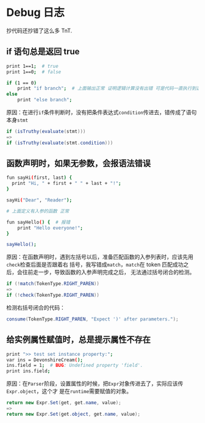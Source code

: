 # Debug 日志

抄代码还抄错了这么多 TnT.

## if 语句总是返回 true

```sh
print 1==1;  # true
print 1==0;  # false

if (1 == 0)
    print "if branch";  # 上面输出正常 证明逻辑计算没有出错 可是代码一直执行到这里
else
    print "else branch";
```

原因：在进行`if`条件判断时，没有把条件表达式`condition`传进去，错传成了语句本身`stmt`

```java
if (isTruthy(evaluate(stmt)))
=>
if (isTruthy(evaluate(stmt.condition)))
```

## 函数声明时，如果无参数，会报语法错误

```sh
fun sayHi(first, last) {
  print "Hi, " + first + " " + last + "!";
}

sayHi("Dear", "Reader");

# 上面定义有入参的函数 正常

fun sayHello() {  # 报错
    print "Hello everyone!";
}

sayHello();
```

原因：在函数声明时，遇到左括号以后，准备匹配函数的入参列表时，应该先用`check`检查后面是否跟着右
括号，我写错成`match`，`match`在 token 匹配成功之后，会往前走一步，导致函数的入参声明完成之后，
无法通过括号闭合的检测。

```java
if (!match(TokenType.RIGHT_PAREN))
=>
if (!check(TokenType.RIGHT_PAREN))
```

检测右括号闭合的代码：

```java
consume(TokenType.RIGHT_PAREN, "Expect ')' after parameters.");
```

## 给实例属性赋值时，总是提示属性不存在

```sh
print ">> test set instance property:";
var ins = DevonshireCream();
ins.field = 1;  # BUG: Undefined property 'field'.
print ins.field;
```

原因：在`Parser`阶段，设置属性的时候，把`Expr`对象传进去了，实际应该传`Expr.object`，这个才
是在`runtime`需要赋值的对象。

```java
return new Expr.Set(get, get.name, value);
=>
return new Expr.Set(get.object, get.name, value);
```
